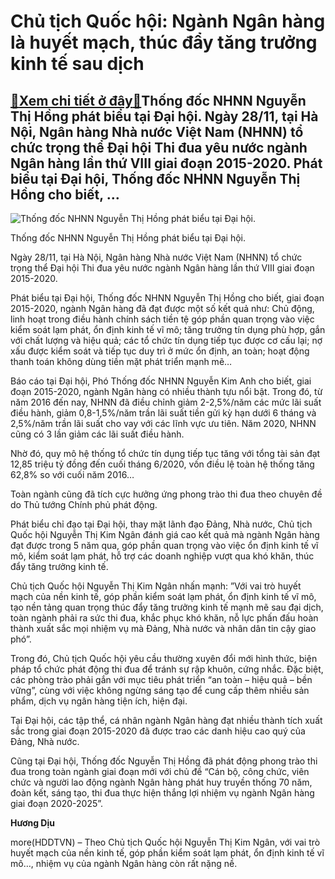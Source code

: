 Chủ tịch Quốc hội: Ngành Ngân hàng là huyết mạch, thúc đẩy tăng trưởng kinh tế sau dịch
=======================================================================================

[:gift:Xem chi tiết ở đây:gift:](https://hddtvn.com/chu-tich-quoc-hoi-nganh-ngan-hang-la-huyet-mach-thuc-day-tang-truong-kinh-te-sau-dich/)Thống đốc NHNN Nguyễn Thị Hồng phát biểu tại Đại hội. Ngày 28/11, tại Hà Nội, Ngân hàng Nhà nước Việt Nam (NHNN) tổ chức trọng thể Đại hội Thi đua yêu nước ngành Ngân hàng lần thứ VIII giai đoạn 2015-2020. Phát biểu tại Đại hội, Thống đốc NHNN Nguyễn Thị Hồng cho biết, …
-------------------------------------------------------------------------------------------------------------------------------------------------------------------------------------------------------------------------------------------------------------------------------





![Thống đốc NHNN Nguyễn Thị Hồng phát biểu tại Đại hội.](https://hddtvn.com/wp-content/uploads/2021/01/3300_KDK_0363.jpg "Thống đốc NHNN Nguyễn Thị Hồng phát biểu tại Đại hội.")


Thống đốc NHNN Nguyễn Thị Hồng phát biểu tại Đại hội.



Ngày 28/11, tại Hà Nội, Ngân hàng Nhà nước Việt Nam (NHNN) tổ chức trọng thể Đại hội Thi đua yêu nước ngành Ngân hàng lần thứ VIII giai đoạn 2015-2020.


Phát biểu tại Đại hội, Thống đốc NHNN Nguyễn Thị Hồng cho biết, giai đoạn 2015-2020, ngành Ngân hàng đã đạt được một số kết quả như: Chủ động, linh hoạt trong điều hành chính sách tiền tệ góp phần quan trọng vào việc kiểm soát lạm phát, ổn định kinh tế vĩ mô; tăng trưởng tín dụng phù hợp, gắn với chất lượng và hiệu quả; các tổ chức tín dụng tiếp tục được cơ cấu lại; nợ xấu được kiểm soát và tiếp tục duy trì ở mức ổn định, an toàn; hoạt động thanh toán không dùng tiền mặt phát triển mạnh mẽ…


Báo cáo tại Đại hội, Phó Thống đốc NHNN Nguyễn Kim Anh cho biết, giai đoạn 2015-2020, ngành Ngân hàng có nhiều thành tựu nổi bật. Trong đó, từ năm 2016 đến nay, NHNN đã điều chỉnh giảm 2-2,5%/năm các mức lãi suất điều hành, giảm 0,8-1,5%/năm trần lãi suất tiền gửi kỳ hạn dưới 6 tháng và 2,5%/năm trần lãi suất cho vay với các lĩnh vực ưu tiên. Năm 2020, NHNN cũng có 3 lần giảm các lãi suất điều hành.


Nhờ đó, quy mô hệ thống tổ chức tín dụng tiếp tục tăng với tổng tài sản đạt 12,85 triệu tỷ đồng đến cuối tháng 6/2020, vốn điều lệ toàn hệ thống tăng 62,8% so với cuối năm 2016…


Toàn ngành cũng đã tích cực hưởng ứng phong trào thi đua theo chuyên đề do Thủ tướng Chính phủ phát động.


Phát biểu chỉ đạo tại Đại hội, thay mặt lãnh đạo Đảng, Nhà nước, Chủ tịch Quốc hội Nguyễn Thị Kim Ngân đánh giá cao kết quả mà ngành Ngân hàng đạt được trong 5 năm qua, góp phần quan trọng vào việc ổn định kinh tế vĩ mô, kiểm soát lạm phát, hỗ trợ các doanh nghiệp vượt qua khó khăn, thúc đẩy tăng trưởng kinh tế.


Chủ tịch Quốc hội Nguyễn Thị Kim Ngân nhấn mạnh: ”Với vai trò huyết mạch của nền kinh tế, góp phần kiểm soát lạm phát, ổn định kinh tế vĩ mô, tạo nền tảng quan trọng thúc đẩy tăng trưởng kinh tế mạnh mẽ sau đại dịch, toàn ngành phải ra sức thi đua, khắc phục khó khăn, nỗ lực phấn đấu hoàn thành xuất sắc mọi nhiệm vụ mà Đảng, Nhà nước và nhân dân tin cậy giao phó”.


Trong đó, Chủ tịch Quốc hội yêu cầu thường xuyên đổi mới hình thức, biện pháp tổ chức phát động thi đua để tránh sự rập khuôn, cứng nhắc. Đặc biệt, các phòng trào phải gắn với mục tiêu phát triển “an toàn – hiệu quả – bền vững”, cùng với việc không ngừng sáng tạo để cung cấp thêm nhiều sản phẩm, dịch vụ ngân hàng tiện ích, hiện đại.


Tại Đại hội, các tập thể, cá nhân ngành Ngân hàng đạt nhiều thành tích xuất sắc trong giai đoạn 2015-2020 đã được trao các danh hiệu cao quý của Đảng, Nhà nước.


Cũng tại Đại hội, Thống đốc Nguyễn Thị Hồng đã phát động phong trào thi đua trong toàn ngành giai đoạn mới với chủ đề “Cán bộ, công chức, viên chức và người lao động ngành Ngân hàng phát huy truyền thống 70 năm, đoàn kết, sáng tạo, thi đua thực hiện thắng lợi nhiệm vụ ngành Ngân hàng giai đoạn 2020-2025”.




**Hương Dịu**



more(HDDTVN) – Theo Chủ tịch Quốc hội Nguyễn Thị Kim Ngân, với vai trò huyết mạch của nền kinh tế, góp phần kiểm soát lạm phát, ổn định kinh tế vĩ mô…, nhiệm vụ của ngành Ngân hàng còn rất nặng nề.

